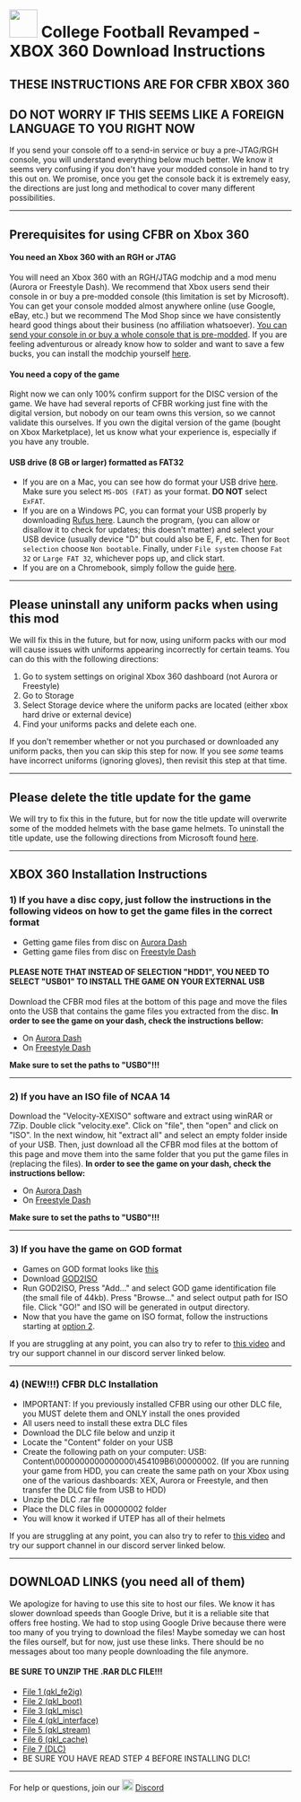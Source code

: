 # <img width="50" src="https://i.imgur.com/FMNWebJ.png.jpg"> College Football Revamped - XBOX 360 Download Instructions

## THESE INSTRUCTIONS ARE FOR CFBR XBOX 360
## DO NOT WORRY IF THIS SEEMS LIKE A FOREIGN LANGUAGE TO YOU RIGHT NOW
If you send your console off to a send-in service or buy a pre-JTAG/RGH console, you will understand everything below much better. We know it seems very confusing if you don't have your modded console in hand to try this out on. We promise, once you get the console back it is extremely easy, the directions are just long and methodical to cover many different possibilities.

---------
## Prerequisites for using CFBR on Xbox 360
#### You need an Xbox 360 with an RGH or JTAG
You will need an Xbox 360 with an RGH/JTAG modchip and a mod menu (Aurora or Freestyle Dash). We recommend that Xbox users send their console in or buy a pre-modded console (this limitation is set by Microsoft). You can get your console modded almost anywhere online (use Google, eBay, etc.) but we recommend The Mod Shop since we have consistently heard good things about their business (no affiliation whatsoever). [You can send your console in or buy a whole console that is pre-modded](https://themodshop.co/shop/listing). If you are feeling adventurous or already know how to solder and want to save a few bucks, you can install the modchip yourself [here](https://www.youtube.com/watch?v=XA7jkvXe5bg).

#### You need a copy of the game
Right now we can only 100% confirm support for the DISC version of the game. We have had several reports of CFBR working just fine with the digital version, but nobody on our team owns this version, so we cannot validate this ourselves. If you own the digital version of the game (bought on Xbox Marketplace), let us know what your experience is, especially if you have any trouble. 

#### USB drive (8 GB or larger) formatted as FAT32
- If you are on a Mac, you can see how do format your USB drive [here](https://support.apple.com/guide/disk-utility/format-a-disk-for-windows-computers-dskutl1010/mac). Make sure you select `MS-DOS (FAT)` as your format. **DO NOT** select `ExFAT`.
- If you are on a Windows PC, you can format your USB properly by downloading [Rufus here](https://github.com/pbatard/rufus/releases/download/v3.12/rufus-3.12p.exe). Launch the program, (you can allow or disallow it to check for updates; this doesn't matter) and select your USB device (usually device "D" but could also be E, F, etc. Then for `Boot selection` choose `Non bootable`. Finally, under `File system` choose `Fat 32` or `Large FAT 32`, whichever pops up, and  click start.
- If you are on a Chromebook, simply follow the guide [here](https://www.omgchrome.com/format-sd-card-usb-chromebook/).

---------
## Please uninstall any uniform packs when using this mod
We will fix this in the future, but for now, using uniform packs with our mod will cause issues with uniforms appearing incorrectly for certain teams. You can do this with the following directions:
1. Go to system settings on original Xbox 360 dashboard (not Aurora or Freestyle)
2. Go to Storage
3. Select Storage device where the uniform packs are located (either xbox hard drive or external device)
4. Find your uniforms packs and delete each one.

If you don't remember whether or not you purchased or downloaded any uniform packs, then you can skip this step for now. If you see *some* teams have incorrect uniforms (ignoring gloves), then revisit this step at that time.

---------
## Please delete the title update for the game
We will try to fix this in the future, but for now the title update will overwrite some of the modded helmets with the base game helmets. To uninstall the title update, use the following directions from Microsoft found [here](https://support.xbox.com/en-US/help/xbox-360/console/clear-system-cache).

---------
## XBOX 360 Installation Instructions

### 1) If you have a disc copy, just follow the instructions in the following videos on how to get the game files in the correct format
- Getting game files from disc on [Aurora Dash](https://www.youtube.com/watch?v=68ioS0_6gjU&ab_channel=TheModShop)
- Getting game files from disc on [Freestyle Dash](https://www.youtube.com/watch?v=WWG6rIMxK20&ab_channel=yriusHACKXBOX360)
#### PLEASE NOTE THAT INSTEAD OF SELECTION "HDD1", YOU NEED TO SELECT "USB01" TO INSTALL THE GAME ON YOUR EXTERNAL USB
Download the CFBR mod files at the bottom of this page and move the files onto the USB that contains the game files you extracted from the disc. 
**In order to see the game on your dash, check the instructions bellow:**
- On [Aurora Dash](https://www.youtube.com/watch?v=T0i8-5_JXU0&ab_channel=KingConsoles)
- On [Freestyle Dash](https://www.youtube.com/watch?v=S734iVw6r-M&ab_channel=Squirt)

**Make sure to set the paths to "USB0"!!!**

---------
### 2) If you have an ISO file of NCAA 14
Download the "Velocity-XEXISO" software and extract using winRAR or 7Zip. Double click "velocity.exe". Click on "file", then "open" and click on "ISO".
In the next window, hit "extract all" and select an empty folder inside of your USB. Then, just download all the CFBR mod files at the bottom of this page and move them into the same folder that you put the game files in (replacing the files).
**In order to see the game on your dash, check the instructions bellow:**
- On [Aurora Dash](https://www.youtube.com/watch?v=T0i8-5_JXU0&ab_channel=KingConsoles)
- On [Freestyle Dash](https://www.youtube.com/watch?v=S734iVw6r-M&ab_channel=Squirt)

**Make sure to set the paths to "USB0"!!!**

---------
### 3) If you have the game on GOD format
- Games on GOD format looks like [this](https://youtu.be/LPxkr5F-8Mk?t=86)
- Download [GOD2ISO](http://www.mediafire.com/file/o7sf7f8687p7tux/GOD_2_ISO.rar/file)
- Run GOD2ISO, Press "Add..." and select GOD game identification file (the small file of 44kb). Press "Browse..." and select output path for ISO file. Click "GO!" and ISO will be generated in output directory.
- Now that you have the game on ISO format, follow the instructions starting at [option 2](https://github.com/cfbrevamped/CFBR-Easy-Installer/blob/master/XBOX/index.md#2-if-you-have-an-iso-file-of-ncaa-14).

If you are struggling at any point, you can also try to refer to [this video](https://youtu.be/LPxkr5F-8Mk) and try our support channel in our discord server linked below.

---------
### 4) (NEW!!!) CFBR DLC Installation
- IMPORTANT: If you previously installed CFBR using our other DLC file, you MUST delete them and ONLY install the ones provided
- All users need to install these extra DLC files
- Download the DLC file below and unzip it
- Locate the "Content" folder on your USB
- Create the following path on your computer: USB: Content\0000000000000000\454109B6\00000002. (If you are running your game from HDD, you can create the same path on your Xbox using one of the various dashboards: XEX, Aurora or Freestyle, and then transfer the DLC file from USB to HDD)
- Unzip the DLC .rar file
- Place the DLC files in 00000002 folder
- You will know it worked if UTEP has all of their helmets

If you are struggling at any point, you can also try to refer to [this video](https://youtu.be/LPxkr5F-8Mk) and try our support channel in our discord server linked below.

---------
## DOWNLOAD LINKS (you need all of them)
We apologize for having to use this site to host our files. We know it has slower download speeds than Google Drive, but it is a reliable site that offers free hosting. We had to stop using Google Drive because there were too many of you trying to download the files! Maybe someday we can host the files ourself, but for now, just use these links. There should be no messages about too many people downloading the file anymore.

#### BE SURE TO UNZIP THE .RAR DLC FILE!!!

- [File 1 (qkl_fe2ig)](https://www.mediafire.com/file/qf60r6jb3dezpy8/qkl_fe2ig.ast/file)
- [File 2 (qkl_boot)](https://www.mediafire.com/file/ba9a0jlqjx4sr5a/qkl_boot.ast/file)
- [File 3 (qkl_misc)](https://www.mediafire.com/file/lwd6rg3nl5y36t1/qkl_misc.ast/file)
- [File 4 (qkl_interface)](https://www.mediafire.com/file/x7kyjnoj5xstox1/qkl_interface.ast/file)
- [File 5 (qkl_stream)](https://www.mediafire.com/file/v1jsxhx2y1qe4ds/qkl_stream.ast/file)
- [File 6 (qkl_cache)](https://www.mediafire.com/file/0s2dmrsex2cpy67/qkl_cache.ast/file)
- [File 7 (DLC)](https://www.mediafire.com/file/spsvq879tua8pxh/DLC.rar/file)
- BE SURE YOU HAVE READ STEP 4 BEFORE INSTALLING DLC!
---------
For help or questions, join our <img width="20" src="https://logo-logos.com/wp-content/uploads/2018/03/Discord_icon.png"> [Discord](https://discord.com/invite/cfbr)
